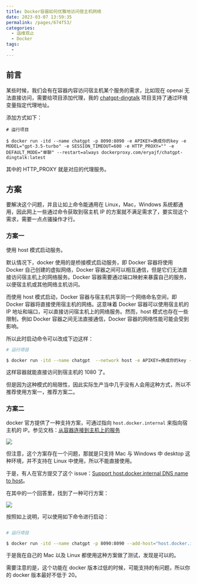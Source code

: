```yaml
---
title: Docker容器如何优雅地访问宿主机网络
date: 2023-03-07 13:59:35
permalink: /pages/674f53/
categories:
  - 运维观止
  - Docker
tags:
  -
---
```



## 前言

某些时候，我们会有在容器内容访问宿主机某个服务的需求，比如现在 openai 无法直接访问，需要给项目添加代理，我的 [chatgpt-dingtalk](https://github.com/eryajf/chatgpt-dingtalk) 项目支持了通过环境变量指定代理地址。

添加方式如下：

```
# 运行项目

$ docker run -itd --name chatgpt -p 8090:8090 -e APIKEY=换成你的key -e MODEL="gpt-3.5-turbo" -e SESSION_TIMEOUT=600 -e HTTP_PROXY="" -e DEFAULT_MODE="单聊" --restart=always dockerproxy.com/eryajf/chatgpt-dingtalk:latest
```

其中的 HTTP_PROXY 就是对应的代理服务。

## 方案

要解决这个问题，并且让如上命令能通用在 Linux，Mac，Windows 系统都通用，因此网上一些通过命令获取到宿主机 IP 的方案就不满足需求了，要实现这个需求，需要一点点骚操作才行。

### 方案一

使用 host 模式启动服务。

默认情况下，docker 使用的是桥接模式启动服务，即 Docker 容器将使用 Docker 自己创建的虚拟网络，Docker 容器之间可以相互通信，但是它们无法直接访问宿主机上的网络服务。Docker 容器需要通过端口映射来暴露自己的服务，以便宿主机或其他网络主机访问。

而使用 host 模式启动，Docker 容器与宿主机共享同一个网络命名空间，即 Docker 容器将直接使用宿主机的网络。这意味着 Docker 容器可以使用宿主机的 IP 地址和端口，可以直接访问宿主机上的网络服务。然而，host 模式也存在一些限制，例如 Docker 容器之间无法直接通信，Docker 容器的网络性能可能会受到影响。

所以此时启动命令可以改成下边这样：

```sh
# 运行项目

$ docker run -itd --name chatgpt  --network host -e APIKEY=换成你的key -e MODEL="gpt-3.5-turbo" -e SESSION_TIMEOUT=600 -e HTTP_PROXY="http://127.0.0.1:1080" -e DEFAULT_MODE="单聊" --restart=always dockerproxy.com/eryajf/chatgpt-dingtalk:latest
```

这样容器就能直接访问到宿主机的 1080 了。

但是因为这种模式的局限性，因此实际生产当中几乎没有人会用这种方式，所以不推荐使用方案一，推荐方案二。

### 方案二

docker 官方提供了一种支持方案，可通过指向 `host.docker.internal` 来指向宿主机的 IP。参见文档：[从容器连接到主机上的服务](https://docs.docker.com/desktop/networking/#i-want-to-connect-from-a-container-to-a-service-on-the-host)

![](http://t.eryajf.net/imgs/2023/03/215c61e103505625.png)

但注意，这个方案存在一个问题，那就是只支持 Mac 与 Windows 中 desktop 这种环境，并不支持在 Linux 中使用，所以不能直接使用。

于是，有人在官方提交了这个 issue：[Support host.docker.internal DNS name to host](https://github.com/docker/for-linux/issues/264)。

在其中的一个回答里，找到了一种可行方案：

![](http://t.eryajf.net/imgs/2023/03/b390bdbf9f727d2d.png)

按照如上说明，可以使用如下命令进行启动：

```sh

# 运行项目

$ docker run -itd --name chatgpt -p 8090:8090 --add-host="host.docker.internal:host-gateway" -e APIKEY=换成你的key -e MODEL="gpt-3.5-turbo" -e SESSION_TIMEOUT=600 -e HTTP_PROXY="http://host.docker.internal:15732" -e DEFAULT_MODE="单聊" --restart=always dockerproxy.com/eryajf/chatgpt-dingtalk:latest

```

于是我在自己的 Mac 以及 Linux 都使用这种方案做了测试，发现是可以的。

需要注意的是，这个功能在 docker 版本过低的时候，可能支持的有问题，所以你的 docker 版本最好不低于 20。